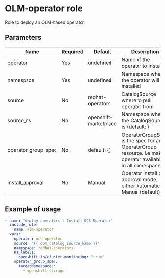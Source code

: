 # OLM-operator role

Role to deploy an OLM-based operator.

## Parameters

Name                        | Required  | Default                | Description
--------------------------- |-----------|------------------------|--------------------------------------
operator                    | Yes       | undefined              | Name of the operator to install
namespace                   | Yes       | undefined              | Namespace where the operator will be installed
source                      | No        | redhat-operators       | CatalogSource where to pull operator from
source_ns                   | No        | openshift-marketplace  | Namespace where the CatalogSource is (default: )
operator_group_spec         | No        | default: {}            | OperatorGroupSpec is the spec for an OperatorGroup resource. i.e make operator available in all namespaces)
install_approval            | No        | Manual                 | Operator install plan approval mode, either Automatic or Manual (default)

## Example of usage

```yaml
- name: "deploy-operators : Install OCS Operator"
  include_role:
    name: olm-operator
  vars:
    operator: ocs-operator
    source: "{{ opm_catalog_source_name }}"
    namespace: redhat-operators
    ns_labels:
      openshift.io/cluster-monitoring: "true"
    operator_group_spec:
      targetNamespaces:
        - openshift-storage
```
